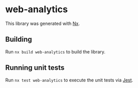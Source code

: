 # web-analytics

This library was generated with [Nx](https://nx.dev).

## Building

Run `nx build web-analytics` to build the library.

## Running unit tests

Run `nx test web-analytics` to execute the unit tests via [Jest](https://jestjs.io).
